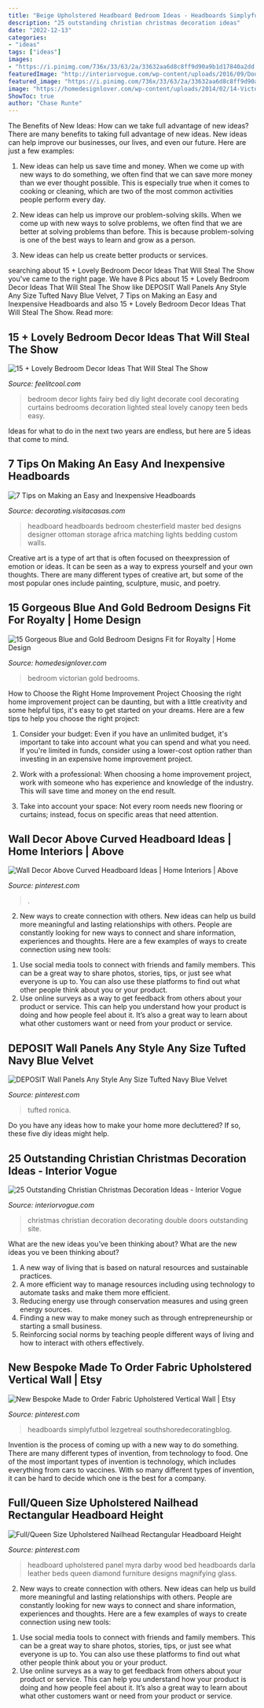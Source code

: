 ```yaml
---
title: "Beige Upholstered Headboard Bedroom Ideas - Headboards Simplyfutbol Lezgetreal Southshoredecoratingblog"
description: "25 outstanding christian christmas decoration ideas"
date: "2022-12-13"
categories:
- "ideas"
tags: ["ideas"]
images:
- "https://i.pinimg.com/736x/33/63/2a/33632aa6d8c8ff9d90a9b1d17840a2dd.jpg"
featuredImage: "http://interiorvogue.com/wp-content/uploads/2016/09/Double-Front-Doors-Christmas-Decorating-Ideas.jpg"
featured_image: "https://i.pinimg.com/736x/33/63/2a/33632aa6d8c8ff9d90a9b1d17840a2dd.jpg"
image: "https://homedesignlover.com/wp-content/uploads/2014/02/14-Victorian-Bedroom.jpg"
ShowToc: true
author: "Chase Runte"
---
```



The Benefits of New Ideas: How can we take full advantage of new ideas?
There are many benefits to taking full advantage of new ideas. New ideas can help improve our businesses, our lives, and even our future. Here are just a few examples:
1. New ideas can help us save time and money. When we come up with new ways to do something, we often find that we can save more money than we ever thought possible. This is especially true when it comes to cooking or cleaning, which are two of the most common activities people perform every day.

2. New ideas can help us improve our problem-solving skills. When we come up with new ways to solve problems, we often find that we are better at solving problems than before. This is because problem-solving is one of the best ways to learn and grow as a person.

3. New ideas can help us create better products or services.

	

		
searching about 15 + Lovely Bedroom Decor Ideas That Will Steal The Show you've came to the right page. We have 8 Pics about 15 + Lovely Bedroom Decor Ideas That Will Steal The Show like DEPOSIT Wall Panels Any Style Any Size Tufted Navy Blue Velvet, 7 Tips on Making an Easy and Inexpensive Headboards and also 15 + Lovely Bedroom Decor Ideas That Will Steal The Show. Read more:
		
    
## 15 + Lovely Bedroom Decor Ideas That Will Steal The Show

<img loading=lazy src="http://feelitcool.com/wp-content/uploads/2015/12/fairy-lights-bedroom-decor1.jpg" onerror="this.onerror=null;this.src='https://tse3.mm.bing.net/th?id=OIP.XAVZRFTwLJKfapnxbrVDQAHaJ3&amp;pid=15.1';" alt="15 + Lovely Bedroom Decor Ideas That Will Steal The Show">

_Source: feelitcool.com_

>bedroom decor lights fairy bed diy light decorate cool decorating curtains bedrooms decoration lighted steal lovely canopy teen beds easy. 

	

Ideas for what to do in the next two years are endless, but here are 5 ideas that come to mind. 

    
## 7 Tips On Making An Easy And Inexpensive Headboards

<img loading=lazy src="http://decorating.visitacasas.com/wp-content/uploads/2009/07/HEADBOARDS-14.jpg" onerror="this.onerror=null;this.src='https://tse3.mm.bing.net/th?id=OIP.ScnGq-iK8AubvaKjzZ_MAgHaE7&amp;pid=15.1';" alt="7 Tips on Making an Easy and Inexpensive Headboards">

_Source: decorating.visitacasas.com_

>headboard headboards bedroom chesterfield master bed designs designer ottoman storage africa matching lights bedding custom walls. 

	

Creative art is a type of art that is often focused on theexpression of emotion or ideas. It can be seen as a way to express yourself and your own thoughts. There are many different types of creative art, but some of the most popular ones include painting, sculpture, music, and poetry.

    
## 15 Gorgeous Blue And Gold Bedroom Designs Fit For Royalty | Home Design

<img loading=lazy src="https://homedesignlover.com/wp-content/uploads/2014/02/14-Victorian-Bedroom.jpg" onerror="this.onerror=null;this.src='https://tse2.mm.bing.net/th?id=OIP.gIsnMgDpUjg-VI_UXtDpqQHaE5&amp;pid=15.1';" alt="15 Gorgeous Blue and Gold Bedroom Designs Fit for Royalty | Home Design">

_Source: homedesignlover.com_

>bedroom victorian gold bedrooms. 

	

How to Choose the Right Home Improvement Project
Choosing the right home improvement project can be daunting, but with a little creativity and some helpful tips, it's easy to get started on your dreams. Here are a few tips to help you choose the right project:
1. Consider your budget: Even if you have an unlimited budget, it's important to take into account what you can spend and what you need. If you're limited in funds, consider using a lower-cost option rather than investing in an expensive home improvement project.

2. Work with a professional: When choosing a home improvement project, work with someone who has experience and knowledge of the industry. This will save time and money on the end result.

3. Take into account your space: Not every room needs new flooring or curtains; instead, focus on specific areas that need attention.

    
## Wall Decor Above Curved Headboard Ideas | Home Interiors | Above

<img loading=lazy src="https://i.pinimg.com/736x/f4/ba/6b/f4ba6b32e8f277e8f4dc391a9b711818.jpg" onerror="this.onerror=null;this.src='https://tse2.mm.bing.net/th?id=OIP.XmTBTYLgv7O6cumuYgcPiAHaHb&amp;pid=15.1';" alt="Wall Decor Above Curved Headboard Ideas | Home Interiors | Above">

_Source: pinterest.com_

>. 

	

2. New ways to create connection with others.
New ideas can help us build more meaningful and lasting relationships with others. People are constantly looking for new ways to connect and share information, experiences and thoughts. Here are a few examples of ways to create connection using new tools: 
1) Use social media tools to connect with friends and family members. This can be a great way to share photos, stories, tips, or just see what everyone is up to. You can also use these platforms to find out what other people think about you or your product. 
2) Use online surveys as a way to get feedback from others about your product or service. This can help you understand how your product is doing and how people feel about it. It’s also a great way to learn about what other customers want or need from your product or service.

    
## DEPOSIT Wall Panels Any Style Any Size Tufted Navy Blue Velvet

<img loading=lazy src="https://i.pinimg.com/736x/c8/8e/71/c88e71baf68a4f2bdac7983ff807b133.jpg" onerror="this.onerror=null;this.src='https://tse3.mm.bing.net/th?id=OIP.8vMDP9Sj9YSOC-mSoMNmUQHaJx&amp;pid=15.1';" alt="DEPOSIT Wall Panels Any Style Any Size Tufted Navy Blue Velvet">

_Source: pinterest.com_

>tufted ronica. 

	

Do you have any ideas how to make your home more decluttered? If so, these five diy ideas might help.

    
## 25 Outstanding Christian Christmas Decoration Ideas - Interior Vogue

<img loading=lazy src="http://interiorvogue.com/wp-content/uploads/2016/09/Double-Front-Doors-Christmas-Decorating-Ideas.jpg" onerror="this.onerror=null;this.src='https://tse4.mm.bing.net/th?id=OIP.a6AMwM18od-IivL6rGxJJQHaJl&amp;pid=15.1';" alt="25 Outstanding Christian Christmas Decoration Ideas - Interior Vogue">

_Source: interiorvogue.com_

>christmas christian decoration decorating double doors outstanding site. 

	

What are the new ideas you’ve been thinking about?
What are the new ideas you ve been thinking about? 

1. A new way of living that is based on natural resources and sustainable practices. 
2. A more efficient way to manage resources including using technology to automate tasks and make them more efficient. 
3. Reducing energy use through conservation measures and using green energy sources. 
4. Finding a new way to make money such as through entrepreneurship or starting a small business. 
5. Reinforcing social norms by teaching people different ways of living and how to interact with others effectively.

    
## New Bespoke Made To Order Fabric Upholstered Vertical Wall | Etsy

<img loading=lazy src="https://i.pinimg.com/736x/33/63/2a/33632aa6d8c8ff9d90a9b1d17840a2dd.jpg" onerror="this.onerror=null;this.src='https://tse3.mm.bing.net/th?id=OIP.df4rT15Bn2Ew4hw2pO28AwHaEx&amp;pid=15.1';" alt="New Bespoke Made to Order Fabric Upholstered Vertical Wall | Etsy">

_Source: pinterest.com_

>headboards simplyfutbol lezgetreal southshoredecoratingblog. 

	

Invention is the process of coming up with a new way to do something. There are many different types of invention, from technology to food. One of the most important types of invention is technology, which includes everything from cars to vaccines. With so many different types of invention, it can be hard to decide which one is the best for a company.

    
## Full/Queen Size Upholstered Nailhead Rectangular Headboard Height

<img loading=lazy src="https://i.pinimg.com/736x/08/9f/56/089f563e7b1508bc003f878303b56d6d--white-upholstered-headboard-headboard-designs.jpg" onerror="this.onerror=null;this.src='https://tse4.mm.bing.net/th?id=OIP.mKF7mMCX1fi9QfE44mQUoAHaHa&amp;pid=15.1';" alt="Full/Queen Size Upholstered Nailhead Rectangular Headboard Height">

_Source: pinterest.com_

>headboard upholstered panel myra darby wood bed headboards darla leather beds queen diamond furniture designs magnifying glass. 

	

2. New ways to create connection with others.
New ideas can help us build more meaningful and lasting relationships with others. People are constantly looking for new ways to connect and share information, experiences and thoughts. Here are a few examples of ways to create connection using new tools: 
1) Use social media tools to connect with friends and family members. This can be a great way to share photos, stories, tips, or just see what everyone is up to. You can also use these platforms to find out what other people think about you or your product. 
2) Use online surveys as a way to get feedback from others about your product or service. This can help you understand how your product is doing and how people feel about it. It’s also a great way to learn about what other customers want or need from your product or service.

